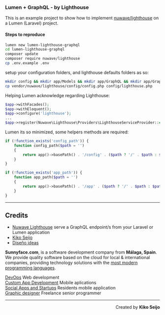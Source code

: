 ### Lumen + GraphQL - by Lighthouse

This is an example project to show how to implement [nuwave/lighthouse](https://github.com/nuwave/lighthouse) on a Lumen (Laravel) project.

#### Steps to reproduce

```bash
lumen new lumen-lighthouse-graphql
cd lumen-lighthouse-graphql
composer update
composer require nuwave/lighthouse
cp .env.example .env
```

setup your configuration folders, and lighthouse defaults folders as so:

```bash
mkdir config && mkdir app/Models && mkdir app/GraphQL && mkdir app/GraphQL/Mutations && mkdir app/GraphQL/Queries && mkdir app/GraphQL/Scalars && mkdir app/GraphQL/Directives
cp vendor/nuwave/lighthouse/config/config.php config/lighthouse.php
```

Helping Lumen acknowledge regarding Lighthouse:

```php
$app->withFacades();
$app->withEloquent();
$app->configure('lighthouse');
...
$app->register(Nuwave\Lighthouse\Providers\LighthouseServiceProvider::class);
```

Lumen its so minimized, some helpers methods are required:

```php
if (!function_exists('config_path')) {
    function config_path($path = '')
    {
        return app()->basePath() . '/config' . ($path ? '/' . $path : $path);
    }
}
```

```php
if (!function_exists('app_path')) {
    function app_path($path = '')
    {
        return app()->basePath() . '/app' . ($path ? '/' . $path : $path);
    }
}
```

---

## Credits

* [Nuwave Lighthouse](https://github.com/nuwave/lighthouse) serve a GraphQL endpoint/s from your Laravel or Lumen application
* [Kiko Seijo](http://kikoseijo.com 'Laravel, React, Vue, Mobile freelancer in Málaga')
* [Diseño ideas](http://disenoideas.com 'Real estate website designer in Marbella')

**Sunnyface.com**, is a software development company from **Málaga, Spain**. We provide quality software based on the cloud for local & international companies, providing technology solutions with the [most modern programming languages](https://sunnyface.com/tecnologia/ 'Programador experto react y vue en Málaga').

[DevOps](https://sunnyface.com 'Programador ios málaga Marbella') Web development  
[Custom App Development](https://gestorapp.com 'Gestor de aplicaciones moviles en málaga, mijas, marbella') Mobile aplications  
[Social Apps and Startups](https://sosvecinos.com 'Plataforma móvil para la gestion de comunidades') Residents mobile application  
[Graphic designer](https://kikoseijo.com 'Programador freelance movil y Laravel') Freelance senior programmer

---

<div dir=rtl markdown=1>Created by <b>Kiko Seijo</b></div>
